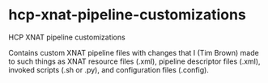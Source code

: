 hcp-xnat-pipeline-customizations
================================

HCP XNAT pipeline customizations

Contains custom XNAT pipeline files with changes that I (Tim Brown) made to
such things as XNAT resource files (.xml), pipeline descriptor files (.xml),
invoked scripts (.sh or .py), and configuration files (.config).
